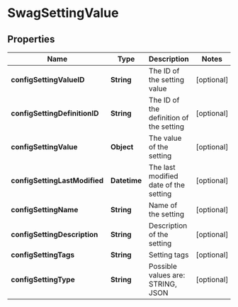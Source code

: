 
# SwagSettingValue

## Properties
Name | Type | Description | Notes
------------ | ------------- | ------------- | -------------
**configSettingValueID** | **String** | The ID of the setting value |  [optional]
**configSettingDefinitionID** | **String** | The ID of the definition of the setting |  [optional]
**configSettingValue** | **Object** | The value of the setting |  [optional]
**configSettingLastModified** | **Datetime** | The last modified date of the setting |  [optional]
**configSettingName** | **String** | Name of the setting |  [optional]
**configSettingDescription** | **String** | Description of the setting |  [optional]
**configSettingTags** | **String** | Setting tags |  [optional]
**configSettingType** | **String** | Possible values are: STRING, JSON |  [optional]



